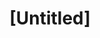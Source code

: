 ---
pid: LLG75
title: "[Untitled]"
location_transcription: In the middle of city hall
zipcode: '19119'
outside_phl: 
neighborhood: Mount Airy
age: '15'
age_range: 13-19
instagram: 
image_file_name: LLG_75.jpg
proposal_transcription: |-
  This is the world with no borders, because people are obsessed with nationalism and borders and stuff when really we're just all people

  engraved
  NO BORDERS

  just a big sphere made of black marble
topic: Globalism,Inequality,Uplifting
topic_summary: 0, 0, 0
type: Sculpture Statue
keywords_other: globe, borders, unity, marble, sphere
credit: "@nat.mar.h follow me on the gram Just kidding my name is Natalia Hardy"
image_labels: 
twitter: 
facebook: 
permalink: "/monuments/llg75/"
layout: item-page
---
